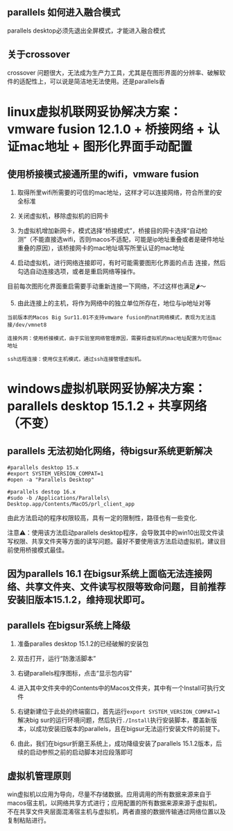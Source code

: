 ## parallels 如何进入融合模式

parallels desktop必须先退出全屏模式，才能进入融合模式

## 关于crossover

crossover 问题很大，无法成为生产力工具，尤其是在图形界面的分辨率、破解软件的适配性上，可以说是简洁地无法使用。还是parallels香

# linux虚拟机联网妥协解决方案：vmware fusion 12.1.0 + 桥接网络 + 认证mac地址 + 图形化界面手动配置

## 使用桥接模式接通所里的wifi，vmware fusion

1. 取得所里wifi所需要的可信的mac地址，这样才可以连接网络，符合所里的安全标准

2. 关闭虚拟机，移除虚拟机的旧网卡

3. 为虚拟机增加新网卡，模式选择“桥接模式”，桥接目的网卡选择“自动检测”（不能直接选wifi，否则macos不适配，可能是ip地址重叠或者是硬件地址重叠的原因），该桥接网卡的mac地址填写所里认证的mac地址

4. 启动虚拟机，进行网络连接即可，有时可能需要图形化界面的点击
连接，然后勾选自动连接选项，或者是重启网络等操作。

目前每次图形化界面重启需要手动重新连接一下网络，不过这样也满足🌶️～

5. 由此连接上的主机，将作为网络中的独立单位所存在，地位与ip地址对等

```shell
当前版本的Macos Big Sur11.01不支持vmware fusion的nat网络模式，表现为无法连接/dev/vmnet8

连接外网：使用桥接模式，由于实验室网络管理原因，需要将虚拟机的mac地址配置为可信mac地址

ssh远程连接：使用仅主机模式，通过ssh连接管理虚拟机。
```

# windows虚拟机联网妥协解决方案：parallels desktop 15.1.2 + 共享网络（不变）

## parallels 无法初始化网络，待bigsur系统更新解决

```shell
#parallels desktop 15.x
#export SYSTEM_VERSION_COMPAT=1
#open -a "Parallels Desktop"

#parallels destop 16.x
#sudo -b /Applications/Parallels\ Desktop.app/Contents/MacOS/prl_client_app
```

由此方法启动的程序权限较高，具有一定的限制性，路径也有一些变化.

注意⚠️：使用该方法启动parallels desktop程序，会导致其中的win10出现文件读写权限、共享文件夹等方面的读写问题。最好不要使用该方法启动虚拟机，建议目前使用桥接模式最佳。

## 因为parallels 16.1 在bigsur系统上面临无法连接网络、共享文件夹、文件读写权限等致命问题，目前推荐安装旧版本15.1.2，维持现状即可。

## parallels 在bigsur系统上降级

1. 准备paralles desktop 15.1.2的已经破解的安装包

2. 双击打开，运行“防激活脚本”

3. 右键parallels程序图标，点击“显示包内容”

4. 进入其中文件夹中的Contents中的Macos文件夹，其中有一个Install可执行文件

5. 右键新建位于此处的终端窗口，首先运行`export SYSTEM_VERSION_COMPAT=1`解决big sur的运行环境问题，然后执行`./Install`执行安装脚本，覆盖新版本，以成功安装旧版本的parallels，且在bigsur无法运行安装文件的前提下。

6. 由此，我们在bigsur折磨王系统上，成功降级安装了parallels 15.1.2版本，后续的启动参照之前的启动脚本对应段落即可

## 虚拟机管理原则

win虚拟机以应用为导向，尽量不存储数据。应用调用的所有数据来源来自于macos宿主机，以网络共享方式进行；应用配置的所有数据来源来源于虚拟机，不在共享文件夹层面混淆宿主机与虚拟机，两者直接的数据传输通过网络位置以及复制粘贴进行。